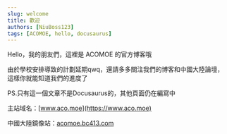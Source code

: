 ```yaml
---
slug: welcome
title: 歡迎
authors: [NiuBoss123]
tags: [ACOMOE, hello, docusaurus]
---
```


Hello，我的朋友們，這裡是 ACOMOE 的官方博客哦

由於學校安排導致的計劃延期qwq，還請多多關注我們的博客和中國大陸論壇，這樣你就能知道我們的進度了

PS.只有這一個文章不是Docusaurus的，其他頁面仍在編寫中

主站域名：[www.aco.moe](https://www.aco.moe)

中國大陸鏡像站：[acomoe.bc413.com](https://acomoe.bc413.com)
